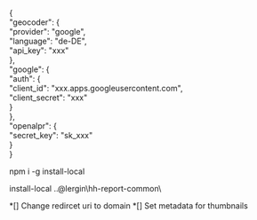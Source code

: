 {                                                                                               
  "geocoder": {                                                                                 
    "provider": "google",                                                                       
    "language": "de-DE",                                                                        
    "api_key": "xxx"                                        
  },                                                                                            
  "google": {                                                                                   
    "auth": {                                                                                   
      "client_id": "xxx.apps.googleusercontent.com",  
      "client_secret": "xxx"                                               
    }                                                                                           
  },                                                                                            
  "openalpr": {                                                                                 
    "secret_key": "sk_xxx"                                                 
  }                                                                                             
} 

npm i -g install-local

install-local ..\@lergin\hh-report-common\

*[] Change redircet uri to domain
*[] Set metadata for thumbnails